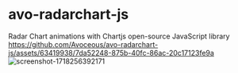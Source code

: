 # avo-radarchart-js
Radar Chart animations with Chartjs open-source JavaScript library
https://github.com/Avoceous/avo-radarchart-js/assets/63419938/7da52248-875b-40fc-86ac-20c17123fe9a
![screenshot-1718256392171](https://github.com/Avoceous/avo-radarchart-js/assets/63419938/08d90a48-8fc1-420d-bb64-122d9939550d)
